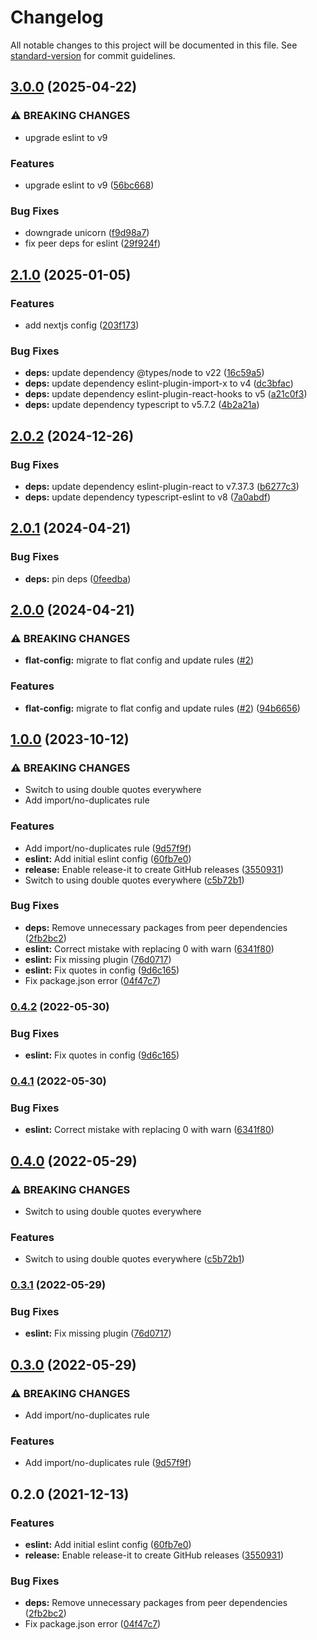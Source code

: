 # Changelog

All notable changes to this project will be documented in this file. See [standard-version](https://github.com/conventional-changelog/standard-version) for commit guidelines.

## [3.0.0](https://github.com/InformaticsMatters/eslint-config-squonk/compare/v2.1.0...v3.0.0) (2025-04-22)


### ⚠ BREAKING CHANGES

* upgrade eslint to v9

### Features

* upgrade eslint to v9 ([56bc668](https://github.com/InformaticsMatters/eslint-config-squonk/commit/56bc668899c529c13454c6697dbf82f7f8e58735))


### Bug Fixes

* downgrade unicorn ([f9d98a7](https://github.com/InformaticsMatters/eslint-config-squonk/commit/f9d98a79d0602192ed4e73620b74b8b33d5a7ec5))
* fix peer deps for eslint ([29f924f](https://github.com/InformaticsMatters/eslint-config-squonk/commit/29f924f628ad6a81204ea8debd54d25dbfb3bb24))

## [2.1.0](https://github.com/InformaticsMatters/eslint-config-squonk/compare/v2.0.2...v2.1.0) (2025-01-05)


### Features

* add nextjs config ([203f173](https://github.com/InformaticsMatters/eslint-config-squonk/commit/203f173f0b2a984fd47a750a89b3ab84da826fd5))


### Bug Fixes

* **deps:** update dependency @types/node to v22 ([16c59a5](https://github.com/InformaticsMatters/eslint-config-squonk/commit/16c59a5dfb9dca6ba292f777d4010739b01156e1))
* **deps:** update dependency eslint-plugin-import-x to v4 ([dc3bfac](https://github.com/InformaticsMatters/eslint-config-squonk/commit/dc3bfac6ccc2e7d0ec947b286e73cf706cc35c3c))
* **deps:** update dependency eslint-plugin-react-hooks to v5 ([a21c0f3](https://github.com/InformaticsMatters/eslint-config-squonk/commit/a21c0f3256cc0468def33d414d40568677bac7b6))
* **deps:** update dependency typescript to v5.7.2 ([4b2a21a](https://github.com/InformaticsMatters/eslint-config-squonk/commit/4b2a21a723197de66355c23527223b149b7671a6))

## [2.0.2](https://github.com/InformaticsMatters/eslint-config-squonk/compare/v2.0.1...v2.0.2) (2024-12-26)


### Bug Fixes

* **deps:** update dependency eslint-plugin-react to v7.37.3 ([b6277c3](https://github.com/InformaticsMatters/eslint-config-squonk/commit/b6277c39687196860de86a707395d3c9f71574a2))
* **deps:** update dependency typescript-eslint to v8 ([7a0abdf](https://github.com/InformaticsMatters/eslint-config-squonk/commit/7a0abdf8fab14a21fa9bbd5226ca7cd5b51eb927))

## [2.0.1](https://github.com/InformaticsMatters/eslint-config-squonk/compare/v2.0.0...v2.0.1) (2024-04-21)


### Bug Fixes

* **deps:** pin deps ([0feedba](https://github.com/InformaticsMatters/eslint-config-squonk/commit/0feedba6a90a046bc6b058456608eeb7c74de7ad))

## [2.0.0](https://github.com/InformaticsMatters/eslint-config-squonk/compare/v1.0.0...v2.0.0) (2024-04-21)


### ⚠ BREAKING CHANGES

* **flat-config:** migrate to flat config and update rules ([#2](https://github.com/InformaticsMatters/eslint-config-squonk/issues/2))

### Features

* **flat-config:** migrate to flat config and update rules ([#2](https://github.com/InformaticsMatters/eslint-config-squonk/issues/2)) ([94b6656](https://github.com/InformaticsMatters/eslint-config-squonk/commit/94b66566289618e3d63e2dcf5b3813597e9c7570))

## [1.0.0](https://github.com/InformaticsMatters/eslint-config-squonk/compare/v0.4.2...v1.0.0) (2023-10-12)


### ⚠ BREAKING CHANGES

* Switch to using double quotes everywhere
* Add import/no-duplicates rule

### Features

* Add import/no-duplicates rule ([9d57f9f](https://github.com/InformaticsMatters/eslint-config-squonk/commit/9d57f9fb727cb2596911fe4e990df1bec279abeb))
* **eslint:** Add initial eslint config ([60fb7e0](https://github.com/InformaticsMatters/eslint-config-squonk/commit/60fb7e02cb4facbcf7e8913d7a5afb99cabaef26))
* **release:** Enable release-it to create GitHub releases ([3550931](https://github.com/InformaticsMatters/eslint-config-squonk/commit/355093115d96f0d0056338a0c5372bab68f93f39))
* Switch to using double quotes everywhere ([c5b72b1](https://github.com/InformaticsMatters/eslint-config-squonk/commit/c5b72b13fd5a340550e0aedf64ef1fc9be8fc091))


### Bug Fixes

* **deps:** Remove unnecessary packages from peer dependencies ([2fb2bc2](https://github.com/InformaticsMatters/eslint-config-squonk/commit/2fb2bc24dfb172c53263575e7b7a994750cbaef7))
* **eslint:** Correct mistake with replacing 0 with warn ([6341f80](https://github.com/InformaticsMatters/eslint-config-squonk/commit/6341f80f424783d945cded37f0602b8c6f740687))
* **eslint:** Fix missing plugin ([76d0717](https://github.com/InformaticsMatters/eslint-config-squonk/commit/76d07174f1d87d97f215265b203514daf9191d67))
* **eslint:** Fix quotes in config ([9d6c165](https://github.com/InformaticsMatters/eslint-config-squonk/commit/9d6c165bb09d21d2c127e9c428312d93e6934d54))
* Fix package.json error ([04f47c7](https://github.com/InformaticsMatters/eslint-config-squonk/commit/04f47c7d8b15d360cff3e98a36f159412aca50e8))

### [0.4.2](https://github.com/InformaticsMatters/eslint-config-squonk/compare/0.4.1...0.4.2) (2022-05-30)


### Bug Fixes

* **eslint:** Fix quotes in config ([9d6c165](https://github.com/InformaticsMatters/eslint-config-squonk/commit/9d6c165bb09d21d2c127e9c428312d93e6934d54))

### [0.4.1](https://github.com/InformaticsMatters/eslint-config-squonk/compare/0.4.0...0.4.1) (2022-05-30)


### Bug Fixes

* **eslint:** Correct mistake with replacing 0 with warn ([6341f80](https://github.com/InformaticsMatters/eslint-config-squonk/commit/6341f80f424783d945cded37f0602b8c6f740687))

## [0.4.0](https://github.com/InformaticsMatters/eslint-config-squonk/compare/0.3.1...0.4.0) (2022-05-29)


### ⚠ BREAKING CHANGES

* Switch to using double quotes everywhere

### Features

* Switch to using double quotes everywhere ([c5b72b1](https://github.com/InformaticsMatters/eslint-config-squonk/commit/c5b72b13fd5a340550e0aedf64ef1fc9be8fc091))

### [0.3.1](https://github.com/InformaticsMatters/eslint-config-squonk/compare/0.3.0...0.3.1) (2022-05-29)


### Bug Fixes

* **eslint:** Fix missing plugin ([76d0717](https://github.com/InformaticsMatters/eslint-config-squonk/commit/76d07174f1d87d97f215265b203514daf9191d67))

## [0.3.0](https://github.com/InformaticsMatters/eslint-config-squonk/compare/0.2.0...0.3.0) (2022-05-29)


### ⚠ BREAKING CHANGES

* Add import/no-duplicates rule

### Features

* Add import/no-duplicates rule ([9d57f9f](https://github.com/InformaticsMatters/eslint-config-squonk/commit/9d57f9fb727cb2596911fe4e990df1bec279abeb))

## 0.2.0 (2021-12-13)


### Features

* **eslint:** Add initial eslint config ([60fb7e0](https://github.com/InformaticsMatters/eslint-config-squonk/commit/60fb7e02cb4facbcf7e8913d7a5afb99cabaef26))
* **release:** Enable release-it to create GitHub releases ([3550931](https://github.com/InformaticsMatters/eslint-config-squonk/commit/355093115d96f0d0056338a0c5372bab68f93f39))


### Bug Fixes

* **deps:** Remove unnecessary packages from peer dependencies ([2fb2bc2](https://github.com/InformaticsMatters/eslint-config-squonk/commit/2fb2bc24dfb172c53263575e7b7a994750cbaef7))
* Fix package.json error ([04f47c7](https://github.com/InformaticsMatters/eslint-config-squonk/commit/04f47c7d8b15d360cff3e98a36f159412aca50e8))

